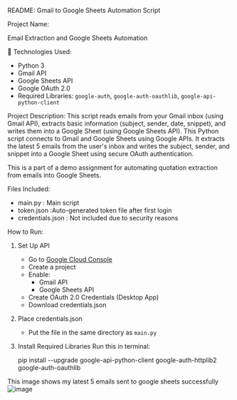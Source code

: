 README: Gmail to Google Sheets Automation Script

Project Name:

Email Extraction and Google Sheets Automation

🔧 Technologies Used:

- Python 3
- Gmail API
- Google Sheets API
- Google OAuth 2.0
- Required Libraries: `google-auth`, `google-auth-oauthlib`, `google-api-python-client`

Project Description:
This script reads emails from your Gmail inbox (using Gmail API), extracts basic information (subject, sender, date, snippet), and writes them into a Google Sheet (using Google Sheets API). This Python script connects to Gmail and Google Sheets using Google APIs. It extracts the latest 5 emails from the user's inbox and writes the subject, sender, and snippet into a Google Sheet using secure OAuth authentication.

This is a part of a demo assignment for automating quotation extraction from emails into Google Sheets.

Files Included:
- main.py : Main script
- token.json :Auto-generated token file after first login
- credentials.json : Not included due to security reasons

How to Run:
1. Set Up API
   - Go to [Google Cloud Console](https://console.cloud.google.com/)
   - Create a project
   - Enable:
     - Gmail API
     - Google Sheets API
   - Create OAuth 2.0 Credentials (Desktop App)
   - Download credentials.json

2. Place credentials.json
   - Put the file in the same directory as `main.py`

3. Install Required Libraries
   Run this in terminal:

   pip install --upgrade google-api-python-client google-auth-httplib2 google-auth-oauthlib

This image shows my latest 5 emails sent to google sheets successfully
![image](https://github.com/user-attachments/assets/bbdf37e1-5146-4d6d-849a-b91615cef2de)

